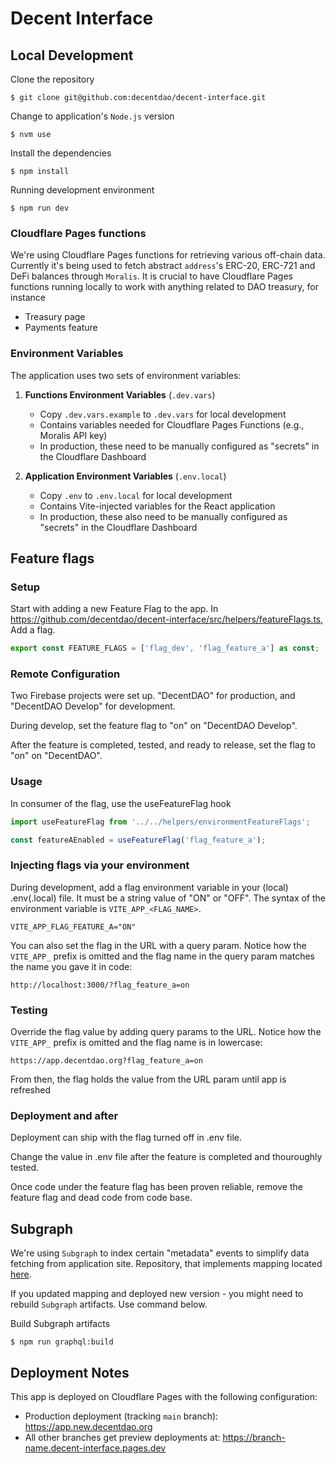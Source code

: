 # Decent Interface

## Local Development

Clone the repository

```shell
$ git clone git@github.com:decentdao/decent-interface.git
```

Change to application's `Node.js` version

```shell
$ nvm use
```

Install the dependencies

```shell
$ npm install
```

Running development environment

```shell
$ npm run dev
```

### Cloudflare Pages functions

We're using Cloudflare Pages functions for retrieving various off-chain data.
Currently it's being used to fetch abstract `address`'s ERC-20, ERC-721 and DeFi balances through `Moralis`.
It is crucial to have Cloudflare Pages functions running locally to work with anything related to DAO treasury, for instance

- Treasury page
- Payments feature

### Environment Variables

The application uses two sets of environment variables:

1. **Functions Environment Variables** (`.dev.vars`)

   - Copy `.dev.vars.example` to `.dev.vars` for local development
   - Contains variables needed for Cloudflare Pages Functions (e.g., Moralis API key)
   - In production, these need to be manually configured as "secrets" in the Cloudflare Dashboard

2. **Application Environment Variables** (`.env.local`)
   - Copy `.env` to `.env.local` for local development
   - Contains Vite-injected variables for the React application
   - In production, these also need to be manually configured as "secrets" in the Cloudflare Dashboard

## Feature flags

### Setup

Start with adding a new Feature Flag to the app. In https://github.com/decentdao/decent-interface/src/helpers/featureFlags.ts, Add a flag.

```typescript
export const FEATURE_FLAGS = ['flag_dev', 'flag_feature_a'] as const;
```

### Remote Configuration

Two Firebase projects were set up. "DecentDAO" for production, and "DecentDAO Develop" for development.

During develop, set the feature flag to "on" on "DecentDAO Develop".

After the feature is completed, tested, and ready to release, set the flag to "on" on "DecentDAO".

### Usage

In consumer of the flag, use the useFeatureFlag hook

```typescript
import useFeatureFlag from '../../helpers/environmentFeatureFlags';

const featureAEnabled = useFeatureFlag('flag_feature_a');
```

### Injecting flags via your environment

During development, add a flag environment variable in your (local) .env(.local) file. It must be a string value of "ON" or "OFF". The syntax of the environment variable is `VITE_APP_<FLAG_NAME>`.

```shell
VITE_APP_FLAG_FEATURE_A="ON"
```

You can also set the flag in the URL with a query param. Notice how the `VITE_APP_` prefix is omitted and the flag name in the query param matches the name you gave it in code:

```shell
http://localhost:3000/?flag_feature_a=on
```

### Testing

Override the flag value by adding query params to the URL. Notice how the `VITE_APP_` prefix is omitted and the flag name is in lowercase:

```
https://app.decentdao.org?flag_feature_a=on
```

From then, the flag holds the value from the URL param until app is refreshed

### Deployment and after

Deployment can ship with the flag turned off in .env file.

Change the value in .env file after the feature is completed and thouroughly tested.

Once code under the feature flag has been proven reliable, remove the feature flag and dead code from code base.

## Subgraph

We're using `Subgraph` to index certain "metadata" events to simplify data fetching from application site.
Repository, that implements mapping located [here](https://github.com/decentdao/decent-subgraph).

If you updated mapping and deployed new version - you might need to rebuild `Subgraph` artifacts. Use command below.

Build Subgraph artifacts

```shell
$ npm run graphql:build
```

## Deployment Notes

This app is deployed on Cloudflare Pages with the following configuration:

- Production deployment (tracking `main` branch): https://app.new.decentdao.org
- All other branches get preview deployments at: https://branch-name.decent-interface.pages.dev
